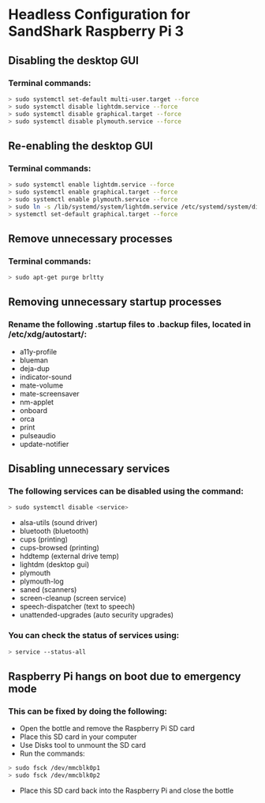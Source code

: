# Headless Configuration for SandShark Raspberry Pi 3

## Disabling the desktop GUI
### Terminal commands:
```sh
> sudo systemctl set-default multi-user.target --force
> sudo systemctl disable lightdm.service --force
> sudo systemctl disable graphical.target --force
> sudo systemctl disable plymouth.service --force
```

## Re-enabling the desktop GUI
### Terminal commands:
```sh
> sudo systemctl enable lightdm.service --force
> sudo systemctl enable graphical.target --force
> sudo systemctl enable plymouth.service --force
> sudo ln -s /lib/systemd/system/lightdm.service /etc/systemd/system/display-manager.service
> systemctl set-default graphical.target --force
```

## Remove unnecessary processes
### Terminal commands:
```sh
> sudo apt-get purge brltty
```

## Removing unnecessary startup processes
### Rename the following .startup files to .backup files, located in /etc/xdg/autostart/:
* a11y-profile
* blueman
* deja-dup
* indicator-sound
* mate-volume
* mate-screensaver
* nm-applet
* onboard
* orca
* print
* pulseaudio
* update-notifier

## Disabling unnecessary services
### The following services can be disabled using the command:
```sh
> sudo systemctl disable <service>
```
* alsa-utils (sound driver)
* bluetooth (bluetooth)
* cups (printing)
* cups-browsed (printing)
* hddtemp (external drive temp)
* lightdm (desktop gui)
* plymouth
* plymouth-log
* saned (scanners)
* screen-cleanup (screen service)
* speech-dispatcher (text to speech)
* unattended-upgrades (auto security upgrades)
### You can check the status of services using:
```sh
> service --status-all
```

## Raspberry Pi hangs on boot due to emergency mode
### This can be fixed by doing the following:
* Open the bottle and remove the Raspberry Pi SD card
* Place this SD card in your computer
* Use Disks tool to unmount the SD card
* Run the commands:
```sh
> sudo fsck /dev/mmcblk0p1
> sudo fsck /dev/mmcblk0p2
```
* Place this SD card back into the Raspberry Pi and close the bottle
